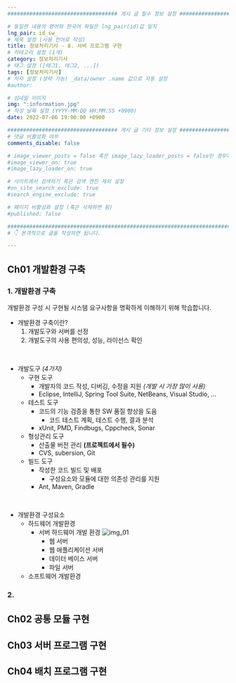 ```yaml
---
################################### 게시 글 필수 정보 설정 ###################################

# 동일한 내용의 영어와 한국어 파일은 lng_pair(id)값 일치
lng_pair: id_sw_
# 제목 설정 (사용 언어로 작성)
title: 정보처리기사 - 8. 서버 프로그램 구현
# 카테고리 설정 (1개)
category: 정보처리기사 
# 태그 설정 ([태그1, 태그2, ...])
tags: [정보처리기사] 
# 저자 설정 (생략 가능) _data/owner .name 값으로 자동 설정
#author: 

# 섬네일 이미지
img: ":information.jpg" 
# 작성 날짜 설정 (YYYY-MM-DD HH:MM:SS +0900)
date: 2022-07-06 19:00:00 +0900

################################### 게시 글 기타 정보 설정 ###################################
# 댓글 비활성화 여부
comments_disable: false

# image_viewer_posts = false 혹은 image_lazy_loader_posts = false인 경우에만 사용
#image_viewer_on: true
#image_lazy_loader_on: true

# 사이트에서 검색하기 혹은 검색 엔진 제외 설정 
#on_site_search_exclude: true
#search_engine_exclude: true

# 페이지 비활성화 설정 (혹은 삭제하면 됨)
#published: false

##########################################################################################
# 👇 본격적으로 글을 작성하면 됩니다. 

---
```

<!-- outline-start -->


<!-- outline-end -->
## Ch01 개발환경 구축
### 1. 개발환경 구축
개발환경 구성 시 구현될 시스템 요구사항을 명확하게 이해하기 위해 학습합니다.
* 개발환경 구축이란?
    1. 개발도구와 서버를 선정
    2. 개발도구의 사용 편의성, 성능, 라이선스 확인
<br>

* 개발도구 *(4가지)*
    * 구현 도구
        * 개발자의 코드 작성, 디버깅, 수정을 지원 *(개발 시 가장 많이 사용)*
        * Eclipse, IntelliJ, Spring Tool Suite, NetBeans, Visual Studio, ...
    * 테스트 도구
        * 코드의 기능 검증을 통한 SW 품질 향상을 도움
            * 코드 테스트 계획, 테스트 수행, 결과 분석
        * xUnit, PMD, Findbugs, Cppcheck, Sonar
    * 형상관리 도구
        * 산출물 버전 관리 **(프로젝트에서 필수)**
        * CVS, subersion, Git
    * 빌드 도구
        * 작성한 코드 빌드 및 배포
            * 구성요소와 모듈에 대한 의존성 관리를 지원
        * Ant, Maven, Gradle
<br>

* 개발환경 구성요소
    * 하드웨어 개발환경
        * 서버 하드웨어 개발 환경
            ![img_01](https://user-images.githubusercontent.com/105165938/178332193-fa1af568-7f71-41da-8a5a-5f109b96ed4d.jpeg)
            * 웹 서버
            * 웹 애플리케이션 서버
            * 데이터 베이스 서버
            * 파일 서버
    * 소프트웨어 개발환경

### 2. 
## Ch02 공통 모듈 구현
## Ch03 서버 프로그램 구현
## Ch04 배치 프로그램 구현

